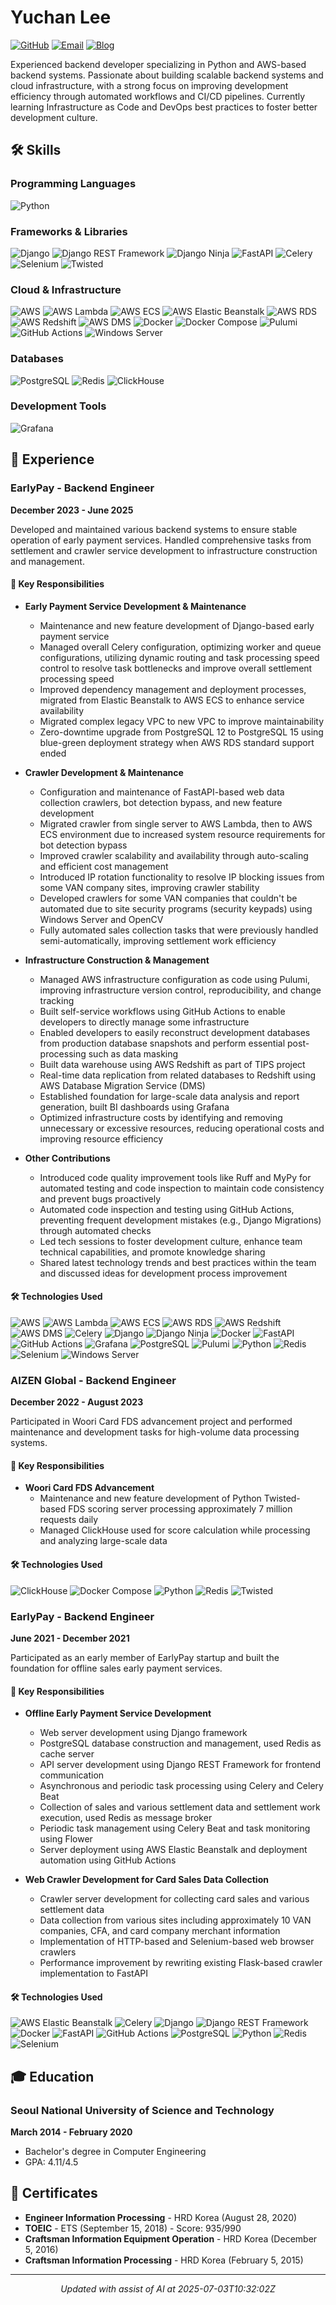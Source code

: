 # Yuchan Lee

[![GitHub](https://img.shields.io/badge/-lasuillard-181717?style=flat-square&logo=github&logoColor=white)](https://github.com/lasuillard)
[![Email](https://img.shields.io/badge/-lasuillard@gmail.com-EA4335?style=flat-square&logo=gmail&logoColor=white)](mailto:lasuillard@gmail.com)
[![Blog](https://img.shields.io/badge/-blog.lasuillard.me-FF5722?style=flat-square&logo=blogger&logoColor=white)](https://blog.lasuillard.me)

Experienced backend developer specializing in Python and AWS-based backend systems. Passionate about building scalable backend systems and cloud infrastructure, with a strong focus on improving development efficiency through automated workflows and CI/CD pipelines. Currently learning Infrastructure as Code and DevOps best practices to foster better development culture.

## 🛠️ Skills

### Programming Languages
![Python](https://img.shields.io/badge/-Python-3776AB?style=flat-square&logo=Python&logoColor=white)

### Frameworks & Libraries
![Django](https://img.shields.io/badge/-Django-092E20?style=flat-square&logo=Django&logoColor=white)
![Django REST Framework](https://img.shields.io/badge/-Django_REST_Framework-A30000?style=flat-square&logo=Django&logoColor=white)
![Django Ninja](https://img.shields.io/badge/-Django_Ninja-092E20?style=flat-square&logo=Django&logoColor=white)
![FastAPI](https://img.shields.io/badge/-FastAPI-009688?style=flat-square&logo=FastAPI&logoColor=white)
![Celery](https://img.shields.io/badge/-Celery-37814A?style=flat-square&logo=Celery&logoColor=white)
![Selenium](https://img.shields.io/badge/-Selenium-43B02A?style=flat-square&logo=Selenium&logoColor=white)
![Twisted](https://img.shields.io/badge/-Twisted-000000?style=flat-square&logo=Python&logoColor=white)

### Cloud & Infrastructure
![AWS](https://img.shields.io/badge/-AWS-232F3E?style=flat-square&logo=amazon-aws&logoColor=white)
![AWS Lambda](https://img.shields.io/badge/-AWS_Lambda-FF9900?style=flat-square&logo=amazon-aws&logoColor=white)
![AWS ECS](https://img.shields.io/badge/-AWS_ECS-FF9900?style=flat-square&logo=amazon-aws&logoColor=white)
![AWS Elastic Beanstalk](https://img.shields.io/badge/-AWS_Elastic_Beanstalk-FF9900?style=flat-square&logo=amazon-aws&logoColor=white)
![AWS RDS](https://img.shields.io/badge/-AWS_RDS-FF9900?style=flat-square&logo=amazon-aws&logoColor=white)
![AWS Redshift](https://img.shields.io/badge/-AWS_Redshift-FF9900?style=flat-square&logo=amazon-aws&logoColor=white)
![AWS DMS](https://img.shields.io/badge/-AWS_DMS-FF9900?style=flat-square&logo=amazon-aws&logoColor=white)
![Docker](https://img.shields.io/badge/-Docker-2496ED?style=flat-square&logo=docker&logoColor=white)
![Docker Compose](https://img.shields.io/badge/-Docker_Compose-2496ED?style=flat-square&logo=docker&logoColor=white)
![Pulumi](https://img.shields.io/badge/-Pulumi-8A3391?style=flat-square&logo=pulumi&logoColor=white)
![GitHub Actions](https://img.shields.io/badge/-GitHub_Actions-2088FF?style=flat-square&logo=github-actions&logoColor=white)
![Windows Server](https://img.shields.io/badge/-Windows_Server-0078D6?style=flat-square&logo=windows&logoColor=white)

### Databases
![PostgreSQL](https://img.shields.io/badge/-PostgreSQL-336791?style=flat-square&logo=postgresql&logoColor=white)
![Redis](https://img.shields.io/badge/-Redis-DC382D?style=flat-square&logo=Redis&logoColor=white)
![ClickHouse](https://img.shields.io/badge/-ClickHouse-FFCC01?style=flat-square&logo=clickhouse&logoColor=black)

### Development Tools
![Grafana](https://img.shields.io/badge/-Grafana-F46800?style=flat-square&logo=grafana&logoColor=white)

## 💼 Experience

### EarlyPay - Backend Engineer
**December 2023 - June 2025**

Developed and maintained various backend systems to ensure stable operation of early payment services. Handled comprehensive tasks from settlement and crawler service development to infrastructure construction and management.

#### 📝 Key Responsibilities

- **Early Payment Service Development & Maintenance**
  - Maintenance and new feature development of Django-based early payment service
  - Managed overall Celery configuration, optimizing worker and queue configurations, utilizing dynamic routing and task processing speed control to resolve task bottlenecks and improve overall settlement processing speed
  - Improved dependency management and deployment processes, migrated from Elastic Beanstalk to AWS ECS to enhance service availability
  - Migrated complex legacy VPC to new VPC to improve maintainability
  - Zero-downtime upgrade from PostgreSQL 12 to PostgreSQL 15 using blue-green deployment strategy when AWS RDS standard support ended

- **Crawler Development & Maintenance**
  - Configuration and maintenance of FastAPI-based web data collection crawlers, bot detection bypass, and new feature development
  - Migrated crawler from single server to AWS Lambda, then to AWS ECS environment due to increased system resource requirements for bot detection bypass
  - Improved crawler scalability and availability through auto-scaling and efficient cost management
  - Introduced IP rotation functionality to resolve IP blocking issues from some VAN company sites, improving crawler stability
  - Developed crawlers for some VAN companies that couldn't be automated due to site security programs (security keypads) using Windows Server and OpenCV
  - Fully automated sales collection tasks that were previously handled semi-automatically, improving settlement work efficiency

- **Infrastructure Construction & Management**
  - Managed AWS infrastructure configuration as code using Pulumi, improving infrastructure version control, reproducibility, and change tracking
  - Built self-service workflows using GitHub Actions to enable developers to directly manage some infrastructure
  - Enabled developers to easily reconstruct development databases from production database snapshots and perform essential post-processing such as data masking
  - Built data warehouse using AWS Redshift as part of TIPS project
  - Real-time data replication from related databases to Redshift using AWS Database Migration Service (DMS)
  - Established foundation for large-scale data analysis and report generation, built BI dashboards using Grafana
  - Optimized infrastructure costs by identifying and removing unnecessary or excessive resources, reducing operational costs and improving resource efficiency

- **Other Contributions**
  - Introduced code quality improvement tools like Ruff and MyPy for automated testing and code inspection to maintain code consistency and prevent bugs proactively
  - Automated code inspection and testing using GitHub Actions, preventing frequent development mistakes (e.g., Django Migrations) through automated checks
  - Led tech sessions to foster development culture, enhance team technical capabilities, and promote knowledge sharing
  - Shared latest technology trends and best practices within the team and discussed ideas for development process improvement

#### 🛠️ Technologies Used
![AWS](https://img.shields.io/badge/-AWS-232F3E?style=flat-square&logo=amazon-aws&logoColor=white)
![AWS Lambda](https://img.shields.io/badge/-AWS_Lambda-FF9900?style=flat-square&logo=amazon-aws&logoColor=white)
![AWS ECS](https://img.shields.io/badge/-AWS_ECS-FF9900?style=flat-square&logo=amazon-aws&logoColor=white)
![AWS RDS](https://img.shields.io/badge/-AWS_RDS-FF9900?style=flat-square&logo=amazon-aws&logoColor=white)
![AWS Redshift](https://img.shields.io/badge/-AWS_Redshift-FF9900?style=flat-square&logo=amazon-aws&logoColor=white)
![AWS DMS](https://img.shields.io/badge/-AWS_DMS-FF9900?style=flat-square&logo=amazon-aws&logoColor=white)
![Celery](https://img.shields.io/badge/-Celery-37814A?style=flat-square&logo=Celery&logoColor=white)
![Django](https://img.shields.io/badge/-Django-092E20?style=flat-square&logo=Django&logoColor=white)
![Django Ninja](https://img.shields.io/badge/-Django_Ninja-092E20?style=flat-square&logo=Django&logoColor=white)
![Docker](https://img.shields.io/badge/-Docker-2496ED?style=flat-square&logo=docker&logoColor=white)
![FastAPI](https://img.shields.io/badge/-FastAPI-009688?style=flat-square&logo=FastAPI&logoColor=white)
![GitHub Actions](https://img.shields.io/badge/-GitHub_Actions-2088FF?style=flat-square&logo=github-actions&logoColor=white)
![Grafana](https://img.shields.io/badge/-Grafana-F46800?style=flat-square&logo=grafana&logoColor=white)
![PostgreSQL](https://img.shields.io/badge/-PostgreSQL-336791?style=flat-square&logo=postgresql&logoColor=white)
![Pulumi](https://img.shields.io/badge/-Pulumi-8A3391?style=flat-square&logo=pulumi&logoColor=white)
![Python](https://img.shields.io/badge/-Python-3776AB?style=flat-square&logo=Python&logoColor=white)
![Redis](https://img.shields.io/badge/-Redis-DC382D?style=flat-square&logo=Redis&logoColor=white)
![Selenium](https://img.shields.io/badge/-Selenium-43B02A?style=flat-square&logo=Selenium&logoColor=white)
![Windows Server](https://img.shields.io/badge/-Windows_Server-0078D6?style=flat-square&logo=windows&logoColor=white)

### AIZEN Global - Backend Engineer
**December 2022 - August 2023**

Participated in Woori Card FDS advancement project and performed maintenance and development tasks for high-volume data processing systems.

#### 📝 Key Responsibilities

- **Woori Card FDS Advancement**
  - Maintenance and new feature development of Python Twisted-based FDS scoring server processing approximately 7 million requests daily
  - Managed ClickHouse used for score calculation while processing and analyzing large-scale data

#### 🛠️ Technologies Used
![ClickHouse](https://img.shields.io/badge/-ClickHouse-FFCC01?style=flat-square&logo=clickhouse&logoColor=black)
![Docker Compose](https://img.shields.io/badge/-Docker_Compose-2496ED?style=flat-square&logo=docker&logoColor=white)
![Python](https://img.shields.io/badge/-Python-3776AB?style=flat-square&logo=Python&logoColor=white)
![Redis](https://img.shields.io/badge/-Redis-DC382D?style=flat-square&logo=Redis&logoColor=white)
![Twisted](https://img.shields.io/badge/-Twisted-000000?style=flat-square&logo=Python&logoColor=white)

### EarlyPay - Backend Engineer
**June 2021 - December 2021**

Participated as an early member of EarlyPay startup and built the foundation for offline sales early payment services.

#### 📝 Key Responsibilities

- **Offline Early Payment Service Development**
  - Web server development using Django framework
  - PostgreSQL database construction and management, used Redis as cache server
  - API server development using Django REST Framework for frontend communication
  - Asynchronous and periodic task processing using Celery and Celery Beat
  - Collection of sales and various settlement data and settlement work execution, used Redis as message broker
  - Periodic task management using Celery Beat and task monitoring using Flower
  - Server deployment using AWS Elastic Beanstalk and deployment automation using GitHub Actions

- **Web Crawler Development for Card Sales Data Collection**
  - Crawler server development for collecting card sales and various settlement data
  - Data collection from various sites including approximately 10 VAN companies, CFA, and card company merchant information
  - Implementation of HTTP-based and Selenium-based web browser crawlers
  - Performance improvement by rewriting existing Flask-based crawler implementation to FastAPI

#### 🛠️ Technologies Used
![AWS Elastic Beanstalk](https://img.shields.io/badge/-AWS_Elastic_Beanstalk-FF9900?style=flat-square&logo=amazon-aws&logoColor=white)
![Celery](https://img.shields.io/badge/-Celery-37814A?style=flat-square&logo=Celery&logoColor=white)
![Django](https://img.shields.io/badge/-Django-092E20?style=flat-square&logo=Django&logoColor=white)
![Django REST Framework](https://img.shields.io/badge/-Django_REST_Framework-A30000?style=flat-square&logo=Django&logoColor=white)
![Docker](https://img.shields.io/badge/-Docker-2496ED?style=flat-square&logo=docker&logoColor=white)
![FastAPI](https://img.shields.io/badge/-FastAPI-009688?style=flat-square&logo=FastAPI&logoColor=white)
![GitHub Actions](https://img.shields.io/badge/-GitHub_Actions-2088FF?style=flat-square&logo=github-actions&logoColor=white)
![PostgreSQL](https://img.shields.io/badge/-PostgreSQL-336791?style=flat-square&logo=postgresql&logoColor=white)
![Python](https://img.shields.io/badge/-Python-3776AB?style=flat-square&logo=Python&logoColor=white)
![Redis](https://img.shields.io/badge/-Redis-DC382D?style=flat-square&logo=Redis&logoColor=white)
![Selenium](https://img.shields.io/badge/-Selenium-43B02A?style=flat-square&logo=Selenium&logoColor=white)

## 🎓 Education

### Seoul National University of Science and Technology
**March 2014 - February 2020**

- Bachelor's degree in Computer Engineering
- GPA: 4.11/4.5

## 📜 Certificates

- **Engineer Information Processing** - HRD Korea (August 28, 2020)
- **TOEIC** - ETS (September 15, 2018) - Score: 935/990
- **Craftsman Information Equipment Operation** - HRD Korea (December 5, 2016)
- **Craftsman Information Processing** - HRD Korea (February 5, 2015)

---

<div align="center">

_Updated with assist of AI at 2025-07-03T10:32:02Z_

</div>
